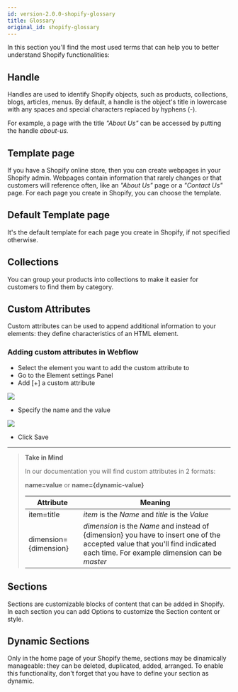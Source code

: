 ```yaml
---
id: version-2.0.0-shopify-glossary
title: Glossary
original_id: shopify-glossary
---
```


In this section you'll find the most used terms that can help you to better understand Shopify functionalities:

## Handle
Handles are used to identify Shopify objects, such as products, collections, blogs, articles, menus. By default, a handle is the object's title in lowercase with any spaces and special characters replaced by hyphens (-).

For example, a page with the title *"About Us"* can be accessed by putting the handle *about-us.*

## Template page
If you have a Shopify online store, then you can create webpages in your Shopify admin. Webpages contain information that rarely changes or that customers will reference often, like an *"About Us"* page or a *"Contact Us"* page. For each page you create in Shopify, you can choose the template.

## Default Template page
It's the default template for each page you create in Shopify, if not specified otherwise.

## Collections
You can group your products into collections to make it easier for customers to find them by category.

## Custom Attributes
Custom attributes can be used to append additional information to your elements: they define characteristics of an HTML element.
### Adding custom attributes in Webflow

- Select the element you want to add the custom attribute to
- Go to the Element settings Panel
- Add [+] a custom attribute

![](assets/Attributes1.png)

- Specify the name and the value
 
 ![](assets/Attributes2.png)

- Click Save

---------
> **Take in Mind**
>
> In our documentation you will find custom attributes in 2 formats:
>
> **name=value** or **name={dynamic-value}**
>
>
> **Attribute**             | **Meaning** | 
> -------------             | --------------- |
> | item=title              | *item* is the *Name* and *title* is the *Value* |
> | dimension={dimension}   | *dimension* is the *Name* and instead of {dimension} you have to insert one of the accepted value that you'll find indicated each time. For example dimension can be *master*|


## Sections
Sections are customizable blocks of content that can be added in Shopify. In each section you can add Options to customize the Section content or style.

## Dynamic Sections
Only in the home page of your Shopify theme, sections may be dinamically manageable: they can be deleted, duplicated, added, arranged. 
To enable this functionality, don't forget that you have to define your section as dynamic.

